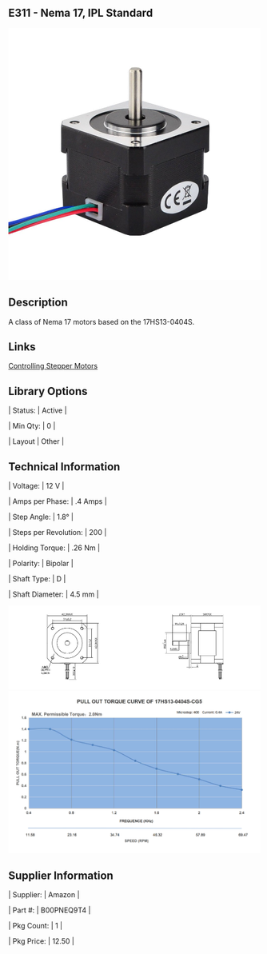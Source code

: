 ## E311 - Nema 17, IPL Standard

 

![image](CAD/E311/image.png)

 

## Description   

 

A class of Nema 17 motors based on the 17HS13-0404S.

 

## Links   



[Controlling Stepper Motors](https://docs.arduino.cc/learn/electronics/stepper-motors)

 

## Library Options

 

| Status: | Active |

| Min Qty: | 0 |

| Layout | Other |

 

## Technical Information


| Voltage: | 12 V |

| Amps per Phase: | .4 Amps |

| Step Angle: | 1.8° |

| Steps per Revolution: | 200 |

| Holding Torque: | .26 Nm |

| Polarity: | Bipolar |

| Shaft Type: | D |

| Shaft Diameter: | 4.5 mm |
 
![image](CAD/E311/image0.png)
![image](CAD/E311/image1.png)


## Supplier Information

 

| Supplier: | Amazon |

| Part #: | B00PNEQ9T4 |        

| Pkg Count: | 1 |

| Pkg Price: | 12.50 |
